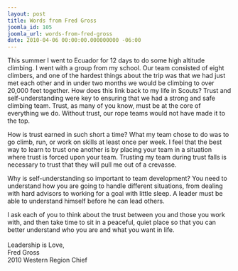```yaml
---
layout: post
title: Words from Fred Gross
joomla_id: 105
joomla_url: words-from-fred-gross
date: 2010-04-06 00:00:00.000000000 -06:00
---
```

<p>
This summer I went to Ecuador for 12 days to do some high altitude climbing. I went with a group from my school. Our team consisted of eight climbers, and one of the hardest things about the trip was that we had just met each other and in under two months we would be climbing to over 20,000 feet together. How does this link back to my life in Scouts? Trust and self-understanding were key to ensuring that we had a strong and safe climbing team. Trust, as many of you know, must be at the core of everything we do. Without trust, our rope teams would not have made it to the top.
</p>
<p>
How is trust earned in such short a time? What my team chose to do was to go climb, run, or work on skills at least once per week. I feel that the best way to learn to trust one another is by placing your team in a situation where trust is forced upon your team. Trusting my team during trust falls is necessary to trust that they will pull me out of a crevasse.
</p>
<p>
Why is self-understanding so important to team development? You need to understand how you are going to handle different situations, from dealing with hard advisors to working for a goal with little sleep. A leader must be able to understand himself before he can lead others.
</p>
<p>
I ask each of you to think about the trust between you and those you work with, and then take time to sit in a peaceful, quiet place so that you can better understand who you are and what you want in life. 
<br />
<br />
Leadership is Love,
<br />
Fred Gross
<br />
2010 Western Region Chief 
</p>

